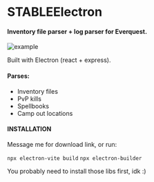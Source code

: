 # STABLEElectron

#### Inventory file parser + log parser for Everquest.

![example](https://cdn.discordapp.com/attachments/617825237752479751/1249209000080310344/image.png?ex=6666780a&is=6665268a&hm=f49f99b787a59d09234aff3f1ad0015f018667f5e1f00b473c08cc20345e7d38&)

Built with Electron (react + express). 

#### Parses:

-  Inventory files
-  PvP kills
-  Spellbooks
-  Camp out locations

#### INSTALLATION

Message me for download link, or run:

`npx electron-vite build`
`npx electron-builder`

You probably need to install those libs first, idk :)